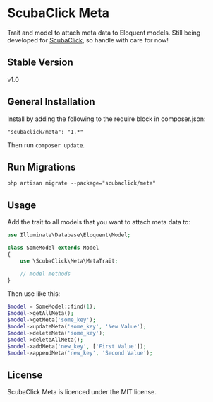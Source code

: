 ScubaClick Meta
===============

Trait and model to attach meta data to Eloquent models.
Still being developed for [ScubaClick](http://scubaclick.com), so handle with care for now!

Stable Version
--------------
v1.0

General Installation
--------------------

Install by adding the following to the require block in composer.json:
```
"scubaclick/meta": "1.*"
```

Then run `composer update`.

Run Migrations
--------------

```
php artisan migrate --package="scubaclick/meta"

```

Usage
-----

Add the trait to all models that you want to attach meta data to:

```php
use Illuminate\Database\Eloquent\Model;

class SomeModel extends Model
{
    use \ScubaClick\Meta\MetaTrait;

    // model methods
}
```

Then use like this:

```php
$model = SomeModel::find(1);
$model->getAllMeta();
$model->getMeta('some_key');
$model->updateMeta('some_key', 'New Value');
$model->deleteMeta('some_key');
$model->deleteAllMeta();
$model->addMeta('new_key', ['First Value']);
$model->appendMeta('new_key', 'Second Value');
```

License
-------

ScubaClick Meta is licenced under the MIT license.
